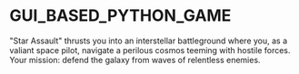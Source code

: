 # GUI_BASED_PYTHON_GAME
"Star Assault" thrusts you into an interstellar battleground where you, as a valiant space pilot, navigate a perilous cosmos teeming with hostile forces. Your mission: defend the galaxy from waves of relentless enemies.

